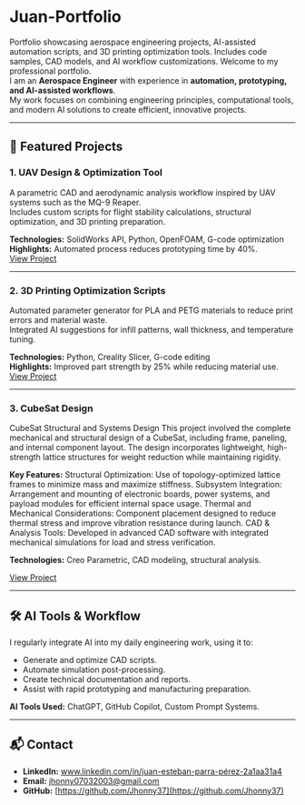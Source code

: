 # Juan-Portfolio
Portfolio showcasing aerospace engineering projects, AI-assisted automation scripts, and 3D printing optimization tools. Includes code samples, CAD models, and AI workflow customizations.
Welcome to my professional portfolio.  
I am an **Aerospace Engineer** with experience in **automation, prototyping, and AI-assisted workflows**.  
My work focuses on combining engineering principles, computational tools, and modern AI solutions to create efficient, innovative projects.

---

## 📂 Featured Projects

### 1. UAV Design & Optimization Tool
A parametric CAD and aerodynamic analysis workflow inspired by UAV systems such as the MQ-9 Reaper.  
Includes custom scripts for flight stability calculations, structural optimization, and 3D printing preparation.  

**Technologies:** SolidWorks API, Python, OpenFOAM, G-code optimization  
**Highlights:** Automated process reduces prototyping time by 40%.  
[View Project](https://github.com/Jhonny37/Juan-Portfolio/tree/main/UAV-Design)

---


### 2. 3D Printing Optimization Scripts
Automated parameter generator for PLA and PETG materials to reduce print errors and material waste.  
Integrated AI suggestions for infill patterns, wall thickness, and temperature tuning.

**Technologies:** Python, Creality Slicer, G-code editing  
**Highlights:** Improved part strength by 25% while reducing material use.  
[View Project](https://github.com/Jhonny37/Juan-Portfolio/tree/main/Parameters-PLA) 

---

### 3. CubeSat Design
CubeSat Structural and Systems Design
This project involved the complete mechanical and structural design of a CubeSat, including frame, paneling, and internal component layout. The design incorporates lightweight, high-strength lattice structures for weight reduction while maintaining rigidity.

**Key Features:**
Structural Optimization: Use of topology-optimized lattice frames to minimize mass and maximize stiffness.
Subsystem Integration: Arrangement and mounting of electronic boards, power systems, and payload modules for efficient internal space usage.
Thermal and Mechanical Considerations: Component placement designed to reduce thermal stress and improve vibration resistance during launch.
CAD & Analysis Tools: Developed in advanced CAD software with integrated mechanical simulations for load and stress verification.

**Technologies:** Creo Parametric, CAD modeling, structural analysis.

[View Project](https://github.com/Jhonny37/Juan-Portfolio/tree/main/CubeSat-Design)

---


## 🛠 AI Tools & Workflow
I regularly integrate AI into my daily engineering work, using it to:
- Generate and optimize CAD scripts.
- Automate simulation post-processing.
- Create technical documentation and reports.
- Assist with rapid prototyping and manufacturing preparation.

**AI Tools Used:** ChatGPT, GitHub Copilot, Custom Prompt Systems.

---

## 📬 Contact
- **LinkedIn:** www.linkedin.com/in/juan-esteban-parra-pérez-2a1aa31a4
- **Email:** jhonny07032003@gmail.com
- **GitHub:** [https://github.com/Jhonny37](https://github.com/Jhonny37)
